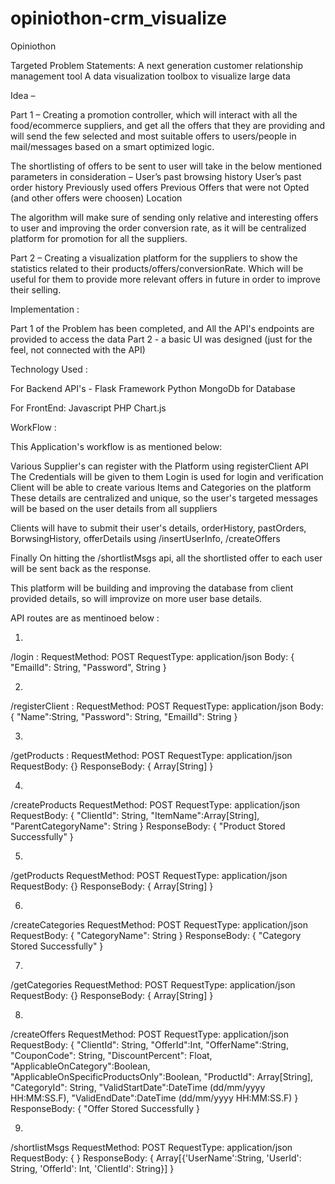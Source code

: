 # opiniothon-crm_visualize
Opiniothon

Targeted Problem Statements:
 A next generation customer relationship management tool
 A data visualization toolbox to visualize large data


Idea – 

Part 1 – Creating a promotion controller, which will interact with all the food/ecommerce suppliers, and get all the offers that they are providing and will send the few selected and most suitable offers to users/people in mail/messages based on a smart optimized logic. 

The shortlisting of offers to be sent to user will take in the below mentioned parameters in consideration – 
User’s past browsing history
User’s past order history
Previously used offers
Previous Offers that were not Opted (and other offers were choosen)
Location 

The algorithm will make sure of sending only relative and interesting offers to user and improving the order conversion rate, as it will be centralized platform for promotion for all the suppliers.

Part 2 – Creating a visualization platform for the suppliers to show the statistics related to their products/offers/conversionRate. Which will be useful for them to provide more relevant offers in future in order to improve their selling.



Implementation : 

Part 1 of the Problem has been completed, and All the API's endpoints are provided to access the data
Part 2 - a basic UI was designed (just for the feel, not connected with the API)


Technology Used : 

For Backend API's -
Flask Framework
Python
MongoDb for Database

For FrontEnd:
Javascript
PHP
Chart.js

WorkFlow :

This Application's workflow is as mentioned below:

Various Supplier's can register with the Platform using registerClient API
The Credentials will be given to them
Login is used for login and verification
Client will be able to create various Items and Categories on the platform
These details are centralized and unique, so the user's targeted messages will be based on the user details from all suppliers

Clients will have to submit their user's details, orderHistory, pastOrders, BorwsingHistory, offerDetails using 
/insertUserInfo, /createOffers

Finally On hitting the /shortlistMsgs api, all the shortlisted offer to each user will be sent back as the response.


This platform will be building and improving the database from client provided details, so will improvize on more user base details.



API routes are as mentinoed below :

1. 
/login :
RequestMethod: POST
RequestType: application/json
Body: 
{
 "EmailId": String,
 "Password", String
}

2. 
/registerClient :
RequestMethod: POST
RequestType: application/json
Body: 
{
 "Name":String,
 "Password": String,
 "EmailId": String
}


3.
/getProducts :
RequestMethod: POST
RequestType: application/json
RequestBody: 
{}
ResponseBody:
{
 Array[String]
}

4. 
/createProducts
RequestMethod: POST
RequestType: application/json
RequestBody: 
{
"ClientId": String,
 "ItemName":Array[String],
 "ParentCategoryName": String
}
ResponseBody:
{
 "Product Stored Successfully"
}

5.
/getProducts
RequestMethod: POST
RequestType: application/json
RequestBody: 
{}
ResponseBody:
{
 Array[String]
}

6.
/createCategories
RequestMethod: POST
RequestType: application/json
RequestBody: 
{
"CategoryName": String
}
ResponseBody:
{
 "Category Stored Successfully"
}

7.
/getCategories
RequestMethod: POST
RequestType: application/json
RequestBody: 
{}
ResponseBody:
{
 Array[String]
}

8.
/createOffers
RequestMethod: POST
RequestType: application/json
RequestBody: 
{
"ClientId": String,
    "OfferId":Int,
    "OfferName":String,
    "CouponCode": String,
    "DiscountPercent": Float,
    "ApplicableOnCategory":Boolean,
    "ApplicableOnSpecificProductsOnly":Boolean,
    "ProductId": Array[String],
    "CategoryId": String,
    "ValidStartDate":DateTime (dd/mm/yyyy HH:MM:SS.F),
    "ValidEndDate":DateTime (dd/mm/yyyy HH:MM:SS.F)
}
ResponseBody:
{
 "Offer Stored Successfully
}

9.
/shortlistMsgs
RequestMethod: POST
RequestType: application/json
RequestBody: 
{
}
ResponseBody:
{
 Array[{'UserName':String, 'UserId': String, 'OfferId': Int, 'ClientId': String}]
}
